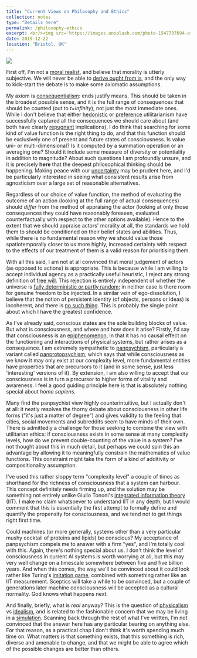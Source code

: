 ```yaml
---
title: "Current Views on Philosophy and Ethics"
collection: notes
type: "Details here"
permalink: /philosophy-ethics
excerpt: <br/><img src='https://images.unsplash.com/photo-1547737694-af7c0238463b?ixlib=rb-1.2.1&ixid=eyJhcHBfaWQiOjEyMDd9&auto=format&fit=crop&w=2102&q=80'>
date: 2019-12-22
location: "Bristol, UK"
---
```


![](https://images.unsplash.com/photo-1547737694-af7c0238463b?ixlib=rb-1.2.1&ixid=eyJhcHBfaWQiOjEyMDd9&auto=format&fit=crop&w=2102&q=80)

First off, I'm not a [moral realist](https://plato.stanford.edu/entries/moral-realism/), and believe that morality is utterly subjective. We will never be able to [derive ought from is](https://en.wikipedia.org/wiki/Is%E2%80%93ought_problem), and the only way to kick-start the debate is to make some axiomatic assumptions.

My axiom is [consequentialism](https://www.britannica.com/topic/consequentialism): ends justify means. This should be taken in the broadest possible sense, and it is the full range of consequences that should be counted (out to *t=infinity*), not just the most immediate ones. While I don't believe that either [hedonistic](https://www.utilitarianism.com/hedutil.htm) or [preference](https://www.utilitarianism.com/prefutil.htm) utilitarianism have successfully captured all the consequences we should care about (and both have clearly [repugnant](https://plato.stanford.edu/entries/repugnant-conclusion/) implications), I do think that searching for some kind of value function is the right thing to do, and that this function should be exclusively one of present and future states of consciousness. Is value uni- or multi-dimensional? Is it computed by a summation operation or an averaging one? Should it include some measure of diversity or potentiality in addition to magnitude? About such questions I am profoundly unsure, and it is precisely **here** that the deepest philosophical thinking should be happening. Making peace with our [uncertainty](https://concepts.effectivealtruism.org/concepts/moral-uncertainty/) may be prudent here, and I'd be particularly interested in seeing what consistent results arise from agnosticism over a large set of reasonable alternatives.

Regardless of our choice of value function, the method of evaluating the outcome of an action (looking at the full range of actual consequences) should *differ* from the method of appraising the actor (looking at only those consequences they could have reasonably foreseen, evaluated counterfactually with respect to the other options available). Hence to the extent that we should appraise actors' morality at all, the standards we hold them to should be conditioned on their belief states and abilities. Thus, while there is no fundamental reason why we should value those spatiotemporally closer to us more highly, increased certainty with respect to the effects of our treatment of them is a valid reason for prioritising them.

With all this said, I am not at all convinced that moral judgement of actors (as opposed to actions) is appropriate. This is because while I am willing to accept individual agency as a practically useful heuristic, I reject any strong definition of [free will](https://en.wikipedia.org/wiki/Free_will). This rejection is entirely independent of whether the universe is [fully deterministic or partly random](http://www.hawking.org.uk/does-god-play-dice.html); in neither case is there room for genuine freedom to be injected. In a similar vein of ego-dissolution, I believe that the notion of persistent identity (of objects, persons or ideas) is incoherent, and there is [no such thing](https://samharris.org/the-illusion-of-the-self2/). This is probably the single point about which I have the greatest confidence.

As I've already said, conscious states are the sole building blocks of value. But what is consciousness, and where and how does it arise? Firstly, I'd say that consciousness is an [epiphenomenon](https://en.wikipedia.org/wiki/Epiphenomenalism), in that it has no causal effect on the functioning and interactions of physical systems, but rather arises as a consequence. I am extremely sympathetic to [panpsychism](https://plato.stanford.edu/entries/panpsychism/), particularly a variant called [panprotopsychism](http://philosophy.ceu.edu/sites/philosophy.ceu.edu/files/attachment/event/794/panpsychismandpanprotopsychism.pdf), which says that while consciousness as we know it may only exist at our complexity level, more fundamental entities have properties that are precursors to it (and in some sense, just less 'interesting' versions of it). By extension, I am also willing to accept that our consciousness is in turn a precursor to higher forms of vitality and awareness. I feel a good guiding principle here is that is absolutely nothing special about *homo sapiens*.

Many find the panpsychist view highly counterintuitive, but I actually don't at all: it neatly resolves the thorny debate about consciousness in other life forms ("it's just a matter of degree") and gives validity to the feeling that cities, social movements and subreddits seem to have minds of their own. There is admittedly a challenge for those seeking to combine the view with utilitarian ethics: if consciousness exists in some sense at many complexity levels, how do we prevent double-counting of the value in a system? I've not thought about this in much detail, but perhaps we could spin this an advantage by allowing it to meaningfully constrain the mathematics of value functions. This constraint might take the form of a kind of additivity or compositionality assumption.

I've used this rather sloppy term "complexity level" a couple of times as shorthand for the richness of consciousness that a system can harbour. This concept definitely needs firming up, and the solution may be something not entirely unlike Giulio Tononi's [integrated information theory](http://integratedinformationtheory.org/) (IIT). I make no claim whatsoever to understand IIT in any depth, but I would comment that this is essentially the first attempt to formally define and quantify the propensity for consciousness, and we tend not to get things right first time.

Could machines (or more generally, systems other than a very particular mushy cocktail of proteins and lipids) be conscious? My acceptance of panpsychism compels me to answer with a firm "yes", and I'm totally cool with this. Again, there's nothing special about us. I don't think the level of consciousness in current AI systems is worth worrying at all, but this may very well change on a timescale somewhere between five and five billion years. And when this comes, the way we'll be convinced about it could look rather like Turing's [imitation game](https://www.csee.umbc.edu/courses/471/papers/turing.pdf), combined with something rather like an IIT measurement. Sceptics will take a while to be convinced, but a couple of generations later machine consciousness will be accepted as a cultural normality. God knows what happens next.

And finally, briefly, what is *real* anyway? This is the question of [physicalism](https://plato.stanford.edu/entries/physicalism/) vs [idealism](https://plato.stanford.edu/entries/idealism/), and is related to the fashionable concern that we may be living in a [simulation](https://www.simulation-argument.com/simulation.pdf). Scanning back through the rest of what I've written, I'm not convinced that the answer here has any particular bearing on anything else. For that reason, as a practical chap I don't think it's worth spending much time on. What matters is that something exists, that this something is rich, diverse and amenable to change, and that we might be able to agree which of the possible changes are better than others.